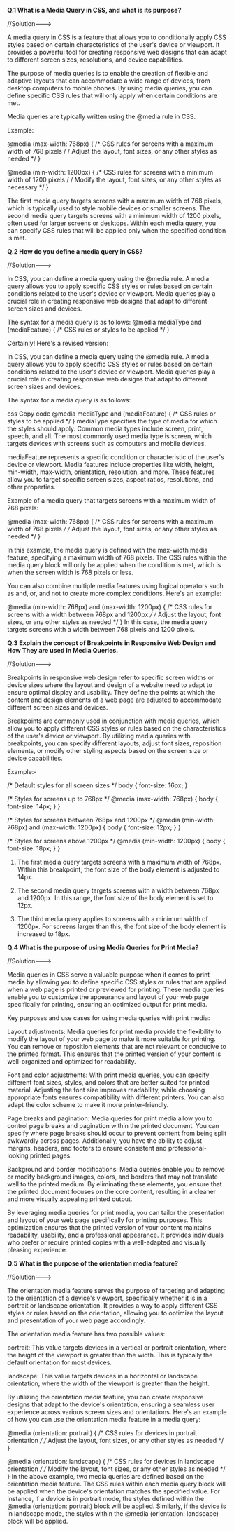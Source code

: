 **Q.1 What is a Media Query in CSS, and what is its purpose?**

//Solution--->

A media query in CSS is a feature that allows you to conditionally apply CSS styles based on certain characteristics of the user's device or viewport. It provides a powerful tool for creating responsive web designs that can adapt to different screen sizes, resolutions, and device capabilities.

The purpose of media queries is to enable the creation of flexible and adaptive layouts that can accommodate a wide range of devices, from desktop computers to mobile phones. By using media queries, you can define specific CSS rules that will only apply when certain conditions are met.

Media queries are typically written using the @media rule in CSS.

Example:

@media (max-width: 768px) { /* CSS rules for screens with a maximum width of 768 pixels / / Adjust the layout, font sizes, or any other styles as needed */ }

@media (min-width: 1200px) { /* CSS rules for screens with a minimum width of 1200 pixels / / Modify the layout, font sizes, or any other styles as necessary */ }

The first media query targets screens with a maximum width of 768 pixels, which is typically used to style mobile devices or smaller screens. The second media query targets screens with a minimum width of 1200 pixels, often used for larger screens or desktops. Within each media query, you can specify CSS rules that will be applied only when the specified condition is met.

**Q.2 How do you define a media query in CSS?**

//Solution--->

In CSS, you can define a media query using the @media rule. A media query allows you to apply specific CSS styles or rules based on certain conditions related to the user's device or viewport. Media queries play a crucial role in creating responsive web designs that adapt to different screen sizes and devices.

The syntax for a media query is as follows:
@media mediaType and (mediaFeature) {
  /* CSS rules or styles to be applied */
}


Certainly! Here's a revised version:

In CSS, you can define a media query using the @media rule. A media query allows you to apply specific CSS styles or rules based on certain conditions related to the user's device or viewport. Media queries play a crucial role in creating responsive web designs that adapt to different screen sizes and devices.

The syntax for a media query is as follows:

css
Copy code
@media mediaType and (mediaFeature) {
  /* CSS rules or styles to be applied */
}
mediaType specifies the type of media for which the styles should apply. Common media types include screen, print, speech, and all. The most commonly used media type is screen, which targets devices with screens such as computers and mobile devices.

mediaFeature represents a specific condition or characteristic of the user's device or viewport. Media features include properties like width, height, min-width, max-width, orientation, resolution, and more. These features allow you to target specific screen sizes, aspect ratios, resolutions, and other properties.

Example of a media query that targets screens with a maximum width of 768 pixels:

@media (max-width: 768px) {
  /* CSS rules for screens with a maximum width of 768 pixels */
  /* Adjust the layout, font sizes, or any other styles as needed */
}

In this example, the media query is defined with the max-width media feature, specifying a maximum width of 768 pixels. The CSS rules within the media query block will only be applied when the condition is met, which is when the screen width is 768 pixels or less.

You can also combine multiple media features using logical operators such as and, or, and not to create more complex conditions. Here's an example:

@media (min-width: 768px) and (max-width: 1200px) {
  /* CSS rules for screens with a width between 768px and 1200px */
  /* Adjust the layout, font sizes, or any other styles as needed */
}
In this case, the media query targets screens with a width between 768 pixels and 1200 pixels.

**Q.3 Explain the concept of Breakpoints in Responsive Web Design and How They are used in Media Queries.**

//Solution--->

Breakpoints in responsive web design refer to specific screen widths or device sizes where the layout and design of a website need to adapt to ensure optimal display and usability. They define the points at which the content and design elements of a web page are adjusted to accommodate different screen sizes and devices.

Breakpoints are commonly used in conjunction with media queries, which allow you to apply different CSS styles or rules based on the characteristics of the user's device or viewport. By utilizing media queries with breakpoints, you can specify different layouts, adjust font sizes, reposition elements, or modify other styling aspects based on the screen size or device capabilities.

Example:-

/* Default styles for all screen sizes */
body {
  font-size: 16px;
}

/* Styles for screens up to 768px */
@media (max-width: 768px) {
  body {
    font-size: 14px;
  }
}

/* Styles for screens between 768px and 1200px */
@media (min-width: 768px) and (max-width: 1200px) {
  body {
    font-size: 12px;
  }
}

/* Styles for screens above 1200px */
@media (min-width: 1200px) {
  body {
    font-size: 18px;
  }
}

1. The first media query targets screens with a maximum width of 768px. Within this breakpoint, the font size of the body element is adjusted to 14px.

2. The second media query targets screens with a width between 768px and 1200px. In this range, the font size of the body element is set to 12px.

3. The third media query applies to screens with a minimum width of 1200px. For screens larger than this, the font size of the body element is increased to 18px.

**Q.4 What is the purpose of using Media Queries for Print Media?**

//Solution--->

Media queries in CSS serve a valuable purpose when it comes to print media by allowing you to define specific CSS styles or rules that are applied when a web page is printed or previewed for printing. These media queries enable you to customize the appearance and layout of your web page specifically for printing, ensuring an optimized output for print media.

Key purposes and use cases for using media queries with print media:

Layout adjustments: Media queries for print media provide the flexibility to modify the layout of your web page to make it more suitable for printing. You can remove or reposition elements that are not relevant or conducive to the printed format. This ensures that the printed version of your content is well-organized and optimized for readability.

Font and color adjustments: With print media queries, you can specify different font sizes, styles, and colors that are better suited for printed material. Adjusting the font size improves readability, while choosing appropriate fonts ensures compatibility with different printers. You can also adapt the color scheme to make it more printer-friendly.

Page breaks and pagination: Media queries for print media allow you to control page breaks and pagination within the printed document. You can specify where page breaks should occur to prevent content from being split awkwardly across pages. Additionally, you have the ability to adjust margins, headers, and footers to ensure consistent and professional-looking printed pages.

Background and border modifications: Media queries enable you to remove or modify background images, colors, and borders that may not translate well to the printed medium. By eliminating these elements, you ensure that the printed document focuses on the core content, resulting in a cleaner and more visually appealing printed output.

By leveraging media queries for print media, you can tailor the presentation and layout of your web page specifically for printing purposes. This optimization ensures that the printed version of your content maintains readability, usability, and a professional appearance. It provides individuals who prefer or require printed copies with a well-adapted and visually pleasing experience.

**Q.5 What is the purpose of the orientation media feature?**

//Solution--->

The orientation media feature serves the purpose of targeting and adapting to the orientation of a device's viewport, specifically whether it is in a portrait or landscape orientation. It provides a way to apply different CSS styles or rules based on the orientation, allowing you to optimize the layout and presentation of your web page accordingly.

The orientation media feature has two possible values:

portrait: This value targets devices in a vertical or portrait orientation, where the height of the viewport is greater than the width. This is typically the default orientation for most devices.

landscape: This value targets devices in a horizontal or landscape orientation, where the width of the viewport is greater than the height.

By utilizing the orientation media feature, you can create responsive designs that adapt to the device's orientation, ensuring a seamless user experience across various screen sizes and orientations. Here's an example of how you can use the orientation media feature in a media query:

@media (orientation: portrait) {
  /* CSS rules for devices in portrait orientation */
  /* Adjust the layout, font sizes, or any other styles as needed */
}

@media (orientation: landscape) {
  /* CSS rules for devices in landscape orientation */
  /* Modify the layout, font sizes, or any other styles as needed */
}
In the above example, two media queries are defined based on the orientation media feature. The CSS rules within each media query block will be applied when the device's orientation matches the specified value.
For instance, if a device is in portrait mode, the styles defined within the @media (orientation: portrait) block will be applied. Similarly, if the device is in landscape mode, the styles within the @media (orientation: landscape) block will be applied.




